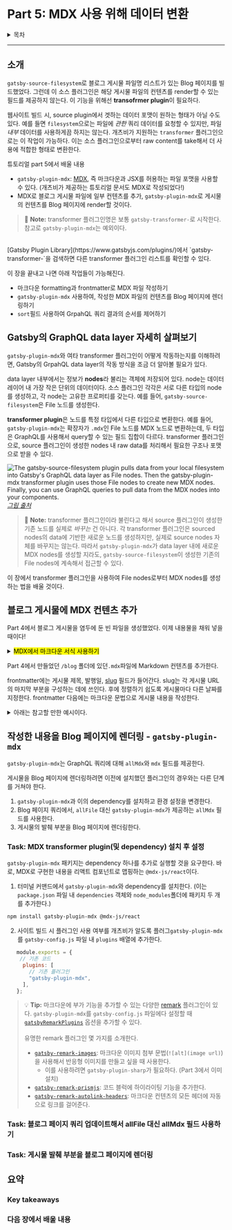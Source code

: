 # Part 5: MDX 사용 위해 데이터 변환
<details><summary>목차</summary>
<p>

[소개](#소개)

[Gatsby의 GraphQL data layer 자세히 살펴보기](#gatsby의-graphql-data-layer-자세히-살펴보기)

[블로그 게시물에 MDX 컨텐츠 추가](#블로그-게시물에-mdx-컨텐츠-추가)
- [Frontmatter](#frontmatter)
[각 게시물의 컨텐츠를 블로그 페이지에 렌더링](#각-게시물의-컨텐츠를-블로그-페이지에-렌더링)
- [Task: MDX transformer plugin(및 dependency) 설치 후 configure](#task-mdx-transformer-plugin및-dependency-설치-후-configure)
- [Task: 블로그 페이지 쿼리 업데이트해서 allFile 대신 allMdx 필드 사용하기](#task-블로그-페이지-쿼리-업데이트해서-allfile-대신-allmdx-필드-사용하기)
- [Task: 게시물 발췌 부분을 블로그 페이지에 렌더링](#task-게시물-발췌-부분을-블로그-페이지에-렌더링)

[요약](#요약)  
- [Key takeaways](#key-takeaways)  
- [다음 장에서 배울 내용](#다음-장에서-배울-내용)

</p>
</details>

---

## 소개
`gatsby-source-filesystem`로 블로그 게시물 파일명 리스트가 있는 Blog 페이지를 빌드했었다. 그런데 이 소스 플러그인은 해당 게시물 파일의 컨텐츠를 render할 수 있는 필드를 제공하지 않는다. 이 기능을 위해선 **transofrmer plugin**이 필요하다.

웹사이트 빌드 시, source plugin에서 겟하는 데이터 포맷이 원하는 형태가 아닐 수도 있다. 예를 들면 `filesystem`으로는 파일에 *관한* 쿼리 데이터를 요청할 수 있지만, 파일 *내부* 데이터를 사용하게끔 하지는 않는다. 개츠비가 지원하는 `transformer` 플러그인으로는 이 작업이 가능하다. 이는 소스 플러그인으로부터 raw content를 take해서 더 사용에 적합한 형태로 변환한다.

튜토리얼 part 5에서 배울 내용
- `gatsby-plugin-mdx`: [MDX](https://mdxjs.com/), 즉 마크다운과 JSX를 허용하는 파일 포맷을 사용할 수 있다. (개츠비가 제공하는 튜토리얼 문서도 MDX로 작성되었다!)  
- MDX로 블로그 게시물 파일에 일부 컨텐츠를 추가, `gatsby-plugin-mdx`로 게시물의 컨텐츠를 Blog 페이지에 render할 것이다.

> :memo: **Note:** transformer 플러그인명은 보통 `gatsby-transformer-`로 시작한다. 참고로 `gatsby-plugin-mdx`는 예외이다.
<br>
[Gatsby Plugin Library](https://www.gatsbyjs.com/plugins/)에서 `gatsby-transformer-`을 검색하면 다른 transformer 플러그인 리스트를 확인할 수 있다.

이 장을 끝내고 나면 아래 작업들이 가능해진다.
- 마크다운 formatting과 frontmatter로 MDX 파일 작성하기
- `gatsby-plugin-mdx` 사용하여, 작성한 MDX 파일의 컨텐츠를 Blog 페이지에 렌더링하기
- `sort`필드 사용하여 GrpahQL 쿼리 결과의 순서를 제어하기


## Gatsby의 GraphQL data layer 자세히 살펴보기
`gatsby-plugin-mdx`와 여타 transformer 플러그인이 어떻게 작동하는지를 이해하려면, Gatsby의 GrpahQL data layer의 작동 방식을 조금 더 알아볼 필요가 있다.

data layer 내부에서는 정보가 **nodes**라 불리는 객체에 저장되어 있다. node는 데이터 레이어 내 가장 작은 단위의 데이터이다. 소스 플러그인 각각은 서로 다른 타입의 node를 생성하고, 각 node는 고유한 프로퍼티를 갖는다. 예를 들어, `gatsby-source-filesystem`은 File 노드를 생성한다.

**transformer plugin**은 노드를 특정 타입에서 다른 타입으로 변환한다. 예를 들어, `gatsby-plugin-mdx`는 확장자가 `.mdx`인 File 노드를 MDX 노드로 변환하는데, 두 타입은 GraphQL를 사용해서 query할 수 있는 필드 집합이 다르다. transformer 플러그인으로, source 플러그인이 생성한 nodes 내 raw data를 처리해서 필요한 구조나 포맷으로 받을 수 있다.

![The gatsby-source-filesystem plugin pulls data from your local filesystem into Gatsby's GraphQL data layer as File nodes. Then the gatsby-plugin-mdx transformer plugin uses those File nodes to create new MDX nodes. Finally, you can use GraphQL queries to pull data from the MDX nodes into your components.](https://www.gatsbyjs.com/static/04384c192391ebeac3b63ea42872f3f2/7970d/data-layer-with-nodes.png)  
[*그림 출처*](https://www.gatsbyjs.com/docs/tutorial/part-5/)

> :memo: **Note:** transformer 플러그인이라 불린다고 해서 source 플러그인이 생성한 기존 노드를 실제로 *바꾸는* 건 아니다. 각 transformer 플러그인은 sourced nodes의 data에 기반한 새로운 노드를 생성하지만, 실제로 source nodes 자체를 바꾸지는 않는다. 따라서 `gatsby-plugin-mdx`가 data layer 내에 새로운 MDX nodes를 생성할 지라도, `gatsby-source-filesystem`이 생성한 기존의 File nodes에 계속해서 접근할 수 있다.

이 장에서 transformer 플러그인을 사용하여 File nodes로부터 MDX nodes를 생성하는 법을 배울 것이다.

## 블로그 게시물에 MDX 컨텐츠 추가
Part 4에서 블로그 게시물을 염두에 둔 빈 파일을 생성했었다. 이제 내용물을 채워 넣을 때이다!

<details><summary><mark>MDX에서 마크다운 서식 사용하기</mark></summary>
<p>

MDX 파일을 사용하면 Markdown으로 텍스트 형식을 지정할 수 있다. 

### Frontmatter
- `gatsby-plugin-ndx`로, **frontmatter**를 MDX 파일에 추가할 수도 있다. Frontmatter는 내 파일에 관한 추가 메타데이터이다. 페이지에 렌더링되지는 않지만페이지 내용 관련 세부사항을 추가할 좋은 수단이다. 예컨대, 게시물의 제목이나 발행 날짜를 저장할 수 있다.

frontmatter를 게시물에 추가하려면, 이를 (`---`) 사이에 넣어 MDX 파일 상단에 작성하면 된다. 파일 관련 저장하고 싶은 데이터면 무엇이든지 이에 대한 key-value 쌍을 (`---`) 안에 생성할 수 있다.

```MDX
---
name: "Fun Facts about Red Pandas"
datePublished: "2021-07-12"
author: "#1 Red Panda Fan"
---
```

게시물의 frontmatter에 접근하는 방법은 다음에 배울 것.

</p>
</details>

Part 4에서 만들었던 `/blog` 폴더에 있던`.mdx`파일에 Markdown 컨텐츠를 추가한다.


frontmatter에는 게시물 제목, 발행일, [slug](https://developer.mozilla.org/en-US/docs/Glossary/Slug) 필드가 들어간다. slug는 각 게시물 URL의 마지막 부분을 구성하는 데에 쓰인다. 후에 정렬하기 쉽도록 게시물마다 다른 날짜를 지정한다. frontmatter 다음에는 마크다운 문법으로 게시물 내용을 작성한다.

<details><summary>
아래는 참고할 만한 예시이다.</summary>
<p>

```

---
title: "My First Post"
date: "2021-07-23"
slug: "my-first-post"
---

This is my first blog post! Isn't it *great*?

Some of my **favorite** things are:

* Petting dogs
* Singing
* Eating potato-based foods
```

```
---
title: "Another Post"
date: "2021-07-24"
slug: "another-post"
---

Here's another post! It's even better than the first one!
```

```
---
title: "Yet Another Post"
date: "2021-07-25"
slug: "yet-another-post"
---

Wow look at all this content. How do they do it?
```

</p>
</details>

## 작성한 내용을 Blog 페이지에 렌더링 - `gatsby-plugin-mdx`


`gatsby-plugin-mdx`는 GraphQL 쿼리에 대해 `allMdx`와 `mdx` 필드를 제공한다.

게시물을 Blog 페이지에 렌더링하려면 이전에 설치했던 플러그인의 경우와는 다른 단계를 거쳐야 한다.
1. `gatsby-plugin-mdx`과 이의 dependency를 설치하고 환경 설정을 변경한다.
2. Blog 페이지 쿼리에서, `allFile` 대신 `gatsby-plugin-mdx`가 제공하는 `allMdx` 필드를 사용한다.
3. 게시물의 발췌 부분을 Blog 페이지에 렌더링한다.

### Task: MDX transformer plugin(및 dependency) 설치 후 설정
`gatsby-plugin-mdx` 패키지는 dependency 하나를 추가로 실행할 것을 요구한다. 바로, MDX로 구현한 내용을 리액트 컴포넌트로 맵핑하는 `@mdx-js/react`이다. 
1. 터미널 커맨드에서 `gatsby-plugin-mdx`와 dependency를 설치한다. (이는 `package.json` 파일 내 `dependencies` 객체와 `node_modules`폴더에 패키지 두 개를 추가한다.)  
```sh
npm install gatsby-plugin-mdx @mdx-js/react
``` 
2. 사이트 빌드 시 플러그인 사용 여부를 개츠비가 알도록 플러그`gatsby-plugin-mdx`를 `gatsby-config.js` 파일 내 `plugins` 배열에 추가한다. 
```js:title=gatsby-config.js
   module.exports = {
    // 기존 코드
     plugins: [
       // 기존 플러그인
       "gatsby-plugin-mdx",
     ],
   };
```
> :bulb: **Tip:** 마크다운에 부가 기능을 추가할 수 있는 다양한 [remark](https://remark.js.org/) 플러그인이 있다. `gatsby-plugin-mdx`를 `gatsby-config.js` 파일에다 설정할 때 [`gatsbyRemarkPlugins`](https://www.gatsbyjs.com/plugins/gatsby-plugin-mdx/#gatsby-remark--plugins) 옵션을 추가할 수 있다.
<br><br>
> 유명한 remark 플러그인 몇 가지를 소개한다.
>- [`gatsby-remark-images`](https://www.gatsbyjs.com/plugins/gatsby-remark-images/): 마크다운 이미지 첨부 문법(`![alt](image url)`)을 사용해서 반응형 이미지를 만들고 싶을 때 사용한다.
>   - 이를 사용하려면 `gatsby-plugin-sharp`가 필요하다. (Part 3에서 이미 설치)
>- [`gatsby-remark-prismjs`](https://www.gatsbyjs.com/plugins/gatsby-remark-prismjs/): 코드 블럭에 하이라이팅 기능을 추가한다.
>- [`gatsby-remark-autolink-headers`](https://www.gatsbyjs.com/plugins/gatsby-remark-autolink-headers/): 마크다운 컨텐츠의 모든 헤더에 자동으로 링크를 걸어준다.  

### Task: 블로그 페이지 쿼리 업데이트해서 allFile 대신 allMdx 필드 사용하기

### Task: 게시물 발췌 부분을 블로그 페이지에 렌더링
## 요약
### Key takeaways
### 다음 장에서 배울 내용